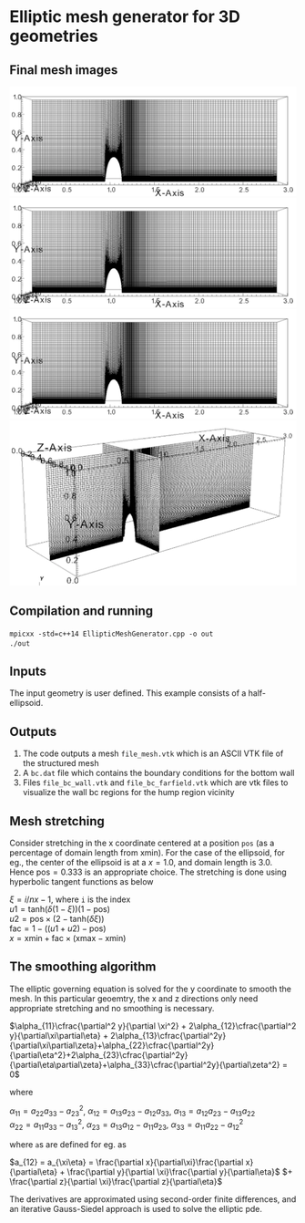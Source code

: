 # Elliptic mesh generator for 3D geometries

## Final mesh images

<img src="Images/EllipticMeshSliceZ.png" width=800 /> ![A](Images/EllipticMeshSliceZ.png)
![](Images/EllipticMeshSliceZ.png)
![C](Images/EllipticMeshYZSlices.png)

## Compilation and running

`mpicxx -std=c++14 EllipticMeshGenerator.cpp -o out`  
`./out`

## Inputs
The input geometry is user defined. This example consists of a half-ellipsoid.

## Outputs
1. The code outputs a mesh `file_mesh.vtk` which is an ASCII VTK file of the structured mesh 
2. A `bc.dat` file which contains the boundary conditions for the bottom wall
3. Files `file_bc_wall.vtk` and `file_bc_farfield.vtk` which are vtk files to visualize 
the wall bc regions for the hump region vicinity

## Mesh stretching
Consider stretching in the x coordinate centered at a position `pos` (as a percentage of domain length from xmin). 
For the case of the ellipsoid, for eg., the center of the ellipsoid is at a $x=1.0$, and domain length is $3.0$. Hence 
$\mathrm{pos} = 0.333$ is an appropriate choice. The stretching is done using hyperbolic tangent functions as below  


$\xi = i/nx-1$, where `i` is the index  
$u1 = \mathrm{tanh}(\delta(1-\xi))(1-\mathrm{pos})$  
$u2 = \mathrm{pos}\times(2-\mathrm{tanh}(\delta\xi))$  
$\mathrm{fac} = 1-((u1+u2)-\mathrm{pos})$  
$x = \mathrm{xmin} + \mathrm{fac}\times(\mathrm{xmax}-\mathrm{xmin})$


## The smoothing algorithm
The elliptic governing equation is solved for the y coordinate to smooth the mesh. In this particular geoemtry, 
the x and z directions only need appropriate stretching and no smoothing is necessary. 

$\alpha_{11}\cfrac{\partial^2 y}{\partial \xi^2} + 2\alpha_{12}\cfrac{\partial^2 y}{\partial\xi\partial\eta} + 2\alpha_{13}\cfrac{\partial^2y}{\partial\xi\partial\zeta}+\alpha_{22}\cfrac{\partial^2y}{\partial\eta^2}+2\alpha_{23}\cfrac{\partial^2y}{\partial\eta\partial\zeta}+\alpha_{33}\cfrac{\partial^2y}{\partial\zeta^2} = 0$  

where  

$\alpha_{11} = a_{22}a_{33}-a^2_{23}$, $\alpha_{12}=a_{13}a_{23}-a_{12}a_{33}$, $\alpha_{13}=a_{12}a_{23}-a_{13}a_{22}$  
$\alpha_{22} = a_{11}a_{33}-a^2_{13}$, $\alpha_{23}=a_{13}a_{12}-a_{11}a_{23}$, $\alpha_{33}=a_{11}a_{22}-a^2_{12}$  

where `a`s are defined for eg. as 

$a_{12} = a_{\xi\eta} = \frac{\partial x}{\partial\xi}\frac{\partial x}{\partial\eta} + \frac{\partial y}{\partial \xi}\frac{\partial y}{\partial\eta}$
$+ \frac{\partial z}{\partial \xi}\frac{\partial z}{\partial\eta}$  

The derivatives are approximated using second-order finite differences, and an iterative Gauss-Siedel approach is used to solve the elliptic pde.






